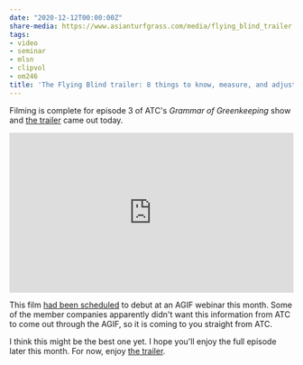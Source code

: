 ```yaml
---
date: "2020-12-12T00:00:00Z"
share-media: https://www.asianturfgrass.com/media/flying_blind_trailer.jpg
tags:
- video
- seminar
- mlsn
- clipvol
- om246
title: 'The Flying Blind trailer: 8 things to know, measure, and adjust'
---
```


Filming is complete for episode 3 of ATC's *Grammar of Greenkeeping* show and [the trailer](https://vimeo.com/490095020) came out today.

<div style="padding:56.25% 0 0 0;position:relative;"><iframe src="https://player.vimeo.com/video/490095020" style="position:absolute;top:0;left:0;width:100%;height:100%;" frameborder="0" allow="autoplay; fullscreen" allowfullscreen></iframe></div><script src="https://player.vimeo.com/api/player.js"></script>

This film [had been scheduled](https://www.asianturfgrass.com/2020-11-16-truth-about-great-turf-seminar/) to debut at an AGIF webinar this month. Some of the member companies apparently didn't want this information from ATC to come out through the AGIF, so it is coming to you straight from ATC.

I think this might be the best one yet. I hope you'll enjoy the full episode later this month. For now, enjoy [the trailer](https://vimeo.com/490095020).
